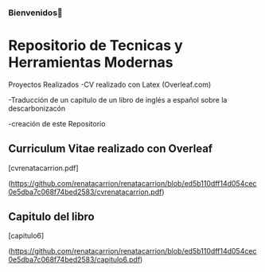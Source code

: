 ### Bienvenidos👋

# Repositorio de Tecnicas y Herramientas Modernas

Proyectos Realizados
-CV realizado con Latex (Overleaf.com)

-Traducción de un  capitulo de un libro de inglés a español sobre la descarbonizacón

-creación de este Repositorio


## Curriculum Vitae realizado con Overleaf

[cvrenatacarrion.pdf]

(https://github.com/renatacarrion/renatacarrion/blob/ed5b110dff14d054cec0e5dba7c068f74bed2583/cvrenatacarrion.pdf)

## Capitulo del libro

[capitulo6]

 (https://github.com/renatacarrion/renatacarrion/blob/ed5b110dff14d054cec0e5dba7c068f74bed2583/capitulo6.pdf)
